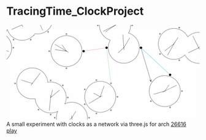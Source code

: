# TracingTime_ClockProject
![demo](screenshot.png)
A small experiment with clocks as a network via three.js for arch [26616](https://tracingtime.studio/)
\
[play](https://654425479258270530ef88da--mellifluous-dusk-e2df91.netlify.app/)


